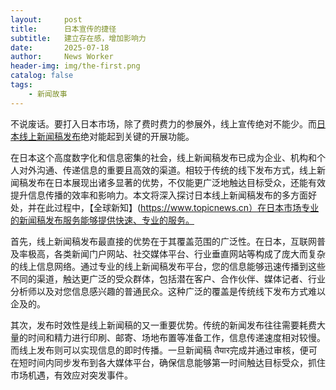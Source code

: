 ```yaml
---
layout:     post
title:      日本宣传的捷径
subtitle:   建立存在感，增加影响力
date:       2025-07-18
author:     News Worker
header-img: img/the-first.png
catalog: false
tags:
    - 新闻故事
---
```

不说废话。要打入日本市场，除了费时费力的参展外，线上宣传绝对不能少。而[日本线上新闻稿发布](https://www.topicnews.cn/japan-press-release-distribution)绝对能起到关键的开展功能。

在日本这个高度数字化和信息密集的社会，线上新闻稿发布已成为企业、机构和个人对外沟通、传递信息的重要且高效的渠道。相较于传统的线下发布方式，线上新闻稿发布在日本展现出诸多显著的优势，不仅能更广泛地触达目标受众，还能有效提升信息传播的效率和影响力。本文将深入探讨日本线上新闻稿发布的多方面好处，并在此过程中，【全球新知】(https://www.topicnews.cn）在日本市场专业的新闻稿发布服务能够提供快速、专业的服务。

首先，线上新闻稿发布最直接的优势在于其覆盖范围的广泛性。在日本，互联网普及率极高，各类新闻门户网站、社交媒体平台、行业垂直网站等构成了庞大而复杂的线上信息网络。通过专业的线上新闻稿发布平台，您的信息能够迅速传播到这些不同的渠道，触达更广泛的受众群体，包括潜在客户、合作伙伴、媒体记者、行业分析师以及对您信息感兴趣的普通民众。这种广泛的覆盖是传统线下发布方式难以企及的。

其次，发布时效性是线上新闻稿的又一重要优势。传统的新闻发布往往需要耗费大量的时间和精力进行印刷、邮寄、场地布置等准备工作，信息传递速度相对较慢。而线上发布则可以实现信息的即时传播。一旦新闻稿 तैयार完成并通过审核，便可在短时间内同步发布到各大媒体平台，确保信息能够第一时间触达目标受众，抓住市场机遇，有效应对突发事件。
